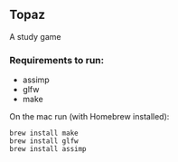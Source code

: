 ## Topaz

A study game

### Requirements to run:

 - assimp
 - glfw
 - make

On the mac run (with Homebrew installed):

    brew install make
    brew install glfw
    brew install assimp
